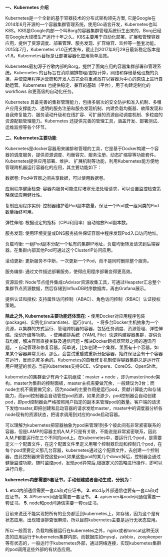 **一、Kubernetes 介绍**

Kubernetes是一个全新的基于容器技术的分布式架构领先方案, 它是Google在2014年6月开源的一个容器集群管理系统，使用Go语言开发，Kubernetes也叫K8S。K8S是Google内部一个叫Borg的容器集群管理系统衍生出来的，Borg已经在Google大规模生产运行十年之久。K8S主要用于自动化部署、扩展和管理容器应用，提供了资源调度、部署管理、服务发现、扩容缩容、监控等一整套功能。2015年7月，Kubernetes v1.0正式发布，截止到2017年9月29日最新稳定版本是v1.8。Kubernetes目标是让部署容器化应用简单高效。

Kubernetes最初源于谷歌内部的Borg，提供了面向应用的容器集群部署和管理系统。Kubernetes 的目标旨在消除编排物理/虚拟计算，网络和存储基础设施的负担，并使应用程序运营商和开发人员完全将重点放在以容器为中心的原语上进行自助运营。Kubernetes 也提供稳定、兼容的基础（平台），用于构建定制化的workflows 和更高级的自动化任务。

Kubernetes 具备完善的集群管理能力，包括多层次的安全防护和准入机制、多租户应用支撑能力、透明的服务注册和服务发现机制、内建负载均衡器、故障发现和自我修复能力、服务滚动升级和在线扩容、可扩展的资源自动调度机制、多粒度的资源配额管理能力。Kubernetes 还提供完善的管理工具，涵盖开发、部署测试、运维监控等各个环节。

**二、Kubernetes主要功能**

Kubernetes是docker容器用来编排和管理的工具，它是基于Docker构建一个容器的调度服务，提供资源调度、均衡容灾、服务注册、动态扩缩容等功能套件。Kubernetes提供应用部署、维护、 扩展机制等功能，利用Kubernetes能方便地管理跨机器运行容器化的应用，其主要功能如下：

数据卷: Pod中容器之间共享数据，可以使用数据卷。

应用程序健康检查: 容器内服务可能进程堵塞无法处理请求，可以设置监控检查策略保证应用健壮性。

复制应用程序实例: 控制器维护着Pod副本数量，保证一个Pod或一组同类的Pod数量始终可用。

弹性伸缩: 根据设定的指标（CPU利用率）自动缩放Pod副本数。

服务发现: 使用环境变量或DNS服务插件保证容器中程序发现Pod入口访问地址。

负载均衡: 一组Pod副本分配一个私有的集群IP地址，负载均衡转发请求到后端容器。在集群内部其他Pod可通过这个ClusterIP访问应用。

滚动更新: 更新服务不中断，一次更新一个Pod，而不是同时删除整个服务。

服务编排: 通过文件描述部署服务，使得应用程序部署变得更高效。

资源监控: Node节点组件集成cAdvisor资源收集工具，可通过Heapster汇总整个集群节点资源数据，然后存储到InfluxDB时序数据库，再由Grafana展示。

提供认证和授权: 支持属性访问控制（ABAC）、角色访问控制（RBAC）认证授权策略。

**除此之外, Kubernetes主要功能还体现在:**
**-** 使用Docker对应用程序包装(package)、实例化(instantiate)、运行(run)。
**-** 将多台Docker主机抽象为一个资源，以集群的方式运行、管理跨机器的容器，包括任务调度、资源管理、弹性伸缩、滚动升级等功能。
**-** 使用编排系统（YAML File）快速构建容器集群，提供负载均衡，解决容器直接关联及通信问题
**-** 解决Docker跨机器容器之间的通讯问题。
**-** 自动管理和修复容器，简单说，比如创建一个集群，里面有十个容器，如果某个容器异常关闭，那么，会尝试重启或重新分配容器，始终保证会有十个容器在运行，反而杀死多余的。Kubernetes的自我修复机制使得容器集群总是运行在用户期望的状态. 当前Kubernetes支持GCE、vShpere、CoreOS、OpenShift。

kubernetes的集群至少有两个主机组成：master + node ，即为master/node架构。master为集群的控制面板，master主机需要做冗余，一般建议为3台；而node主机不需要做冗余，因为node的主要作用是运行pod，贡献计算能力和存储能力，而pod控制器会自动管控pod资源，如果资源少，pod控制器会自动创建pod，即pod控制器会严格按照用户指定的副本来管理pod的数量。客户端的请求下发给master,即把创建和启动容器的请求发给master，master中的调度器分析各node现有的资源状态，把请求调用到对应的node启动容器。

可以理解为kubernetes把容器抽象为pod来管理1到多个彼此间有非常紧密联系的容器，但是LAMP的容器主机A,M,P只是有关联，不能说是非常紧密联系，因此A,M,P都要运行在三个不同的pod上。在kubernetes中，要运行几个pod，是需要定义一个配置文件，在这个配置文件里定义用哪个控制器启动和控制几个pod，在每个pod里要定义那几台容器，kubernetes通过这个配置文件，去创建一个控制器，由此控制器来管控这些pod,如果这些pod的某几个down掉后，控制器会通过健康监控功能，随时监控pod，发现pod异常后,根据定义的策略进行操作，即可以进行自愈。

**kubernetes内部需要5套证书，手动创建或者自动生成，分别为：**

 **1.**  etcd内部通信需要一套ca和对应证书。
 **2.**  etcd与外部通信也要有一套ca和对应证书。
 **3.**  APIserver间通信需要一套证书。
 **4.**  apiserver与node间通信需要一套证书。
 **5.**  node和pod间通信需要一套ca证书。

目前来说还不能实现把所有的业务都迁到kubernetes上，如存储，因为这个是有状态应用，出现错误排查很麻烦，所以目前kubernetes主要是运行无状态应用。

所以一般而言，负载均衡器运行在kubernetes之外，nginx或者tomcat这种无状态的应用运行于kubernetes集群内部，而数据库如mysql，zabbix，zoopkeeper等有状态的，一般运行于kubernetes外部，通过网络连接，实现kubernetes集群的pod调用这些外部的有状态应用。
